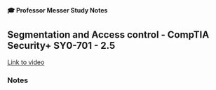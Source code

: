 #### 🎓 Professor Messer Study Notes

## Segmentation and Access control - CompTIA Security+ SY0-701 - 2.5

[Link to video]()

### Notes
